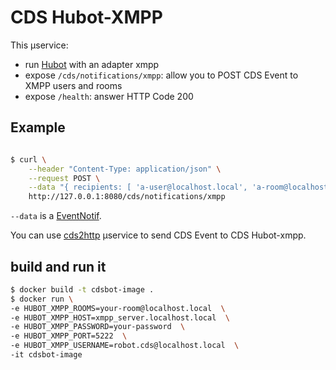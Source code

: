 # CDS Hubot-XMPP

This µservice:
- run [Hubot](https://hubot.github.com/) with an adapter xmpp
- expose `/cds/notifications/xmpp`: allow you to POST CDS Event to XMPP users and rooms
- expose `/health`: answer HTTP Code 200

## Example

```bash

$ curl \
    --header "Content-Type: application/json" \
    --request POST \
    --data "{ recipients: [ 'a-user@localhost.local', 'a-room@localhost.local'], subject: 'title', body: 'message' }" \
    http://127.0.0.1:8080/cds/notifications/xmpp

```

`--data` is a [EventNotif](https://godoc.org/github.com/ovh/cds/sdk#EventNotif).

You can use [cds2http](https://github.com/ovh/cds/tree/master/contrib/uservices/cds2http) µservice to send CDS Event to CDS Hubot-xmpp.


## build and run it

```bash
$ docker build -t cdsbot-image .
$ docker run \
-e HUBOT_XMPP_ROOMS=your-room@localhost.local  \
-e HUBOT_XMPP_HOST=xmpp_server.localhost.local  \
-e HUBOT_XMPP_PASSWORD=your-password  \
-e HUBOT_XMPP_PORT=5222  \
-e HUBOT_XMPP_USERNAME=robot.cds@localhost.local  \
-it cdsbot-image
```